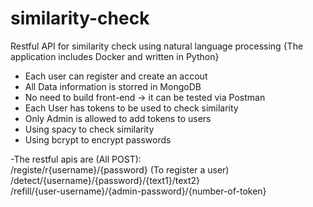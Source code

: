 # similarity-check
Restful API for similarity check using natural language processing
{The application includes Docker and written in Python}

- Each user can register and create an accout <br>
- All Data information is storred in MongoDB <br>
- No need to build front-end -> it can be tested via Postman <br>
- Each User has tokens to be used to check similarity <br>
- Only Admin is allowed to add tokens to users <br>
- Using spacy to check similarity <br>
- Using bcrypt to encrypt passwords <br>

-The restful apis are (All POST): 
<br>/registe/r{username}/{password} (To register a user)
<br>/detect/{username}/{password}/{text1}/text2}
<br>/refill/{user-username}/{admin-password}/{number-of-token}


